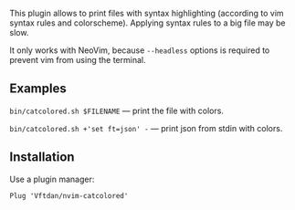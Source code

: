 This plugin allows to print files with syntax highlighting (according to vim syntax rules and colorscheme). Applying syntax rules to a big file may be slow.

It only works with NeoVim, because `--headless` options is required to prevent vim from using the terminal.

## Examples

`bin/catcolored.sh $FILENAME` — print the file with colors.

`bin/catcolored.sh +'set ft=json' -` — print json from stdin with colors.

## Installation

Use a plugin manager:

```
Plug 'Vftdan/nvim-catcolored'
```
